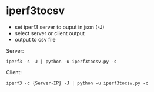 # iperf3tocsv

 - set iperf3 server to ouput in json (-J)
 - select server or client output
 - output to csv file
 
 Server:
 
    iperf3 -s -J | python -u iperf3tocsv.py -s
    
 Client:

    iperf3 -c {Server-IP} -J | python -u iperf3tocsv.py -c


